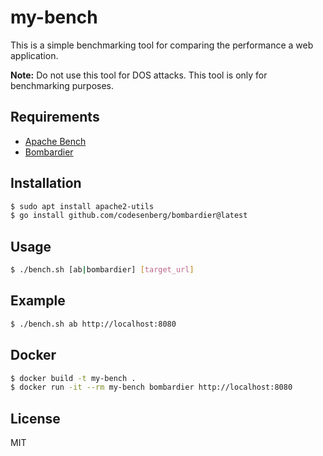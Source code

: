 # my-bench

This is a simple benchmarking tool for comparing the performance a web application.

**Note:** Do not use this tool for DOS attacks. This tool is only for benchmarking purposes.

## Requirements

- [Apache Bench](https://httpd.apache.org/docs/2.4/programs/ab.html)
- [Bombardier](https://github.com/codesenberg/bombardier)

## Installation

```bash
$ sudo apt install apache2-utils
$ go install github.com/codesenberg/bombardier@latest
```

## Usage

```bash
$ ./bench.sh [ab|bombardier] [target_url]
```

## Example

```bash
$ ./bench.sh ab http://localhost:8080
```

## Docker

```bash
$ docker build -t my-bench .
$ docker run -it --rm my-bench bombardier http://localhost:8080
```

## License

MIT

